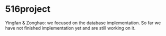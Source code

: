 # 516project

Yingfan & Zonghao: we focused on the database implementation. So far we have not finished implementation yet and are still working on it.
